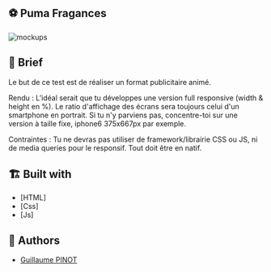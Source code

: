 ## ⚽ Puma Fragances

![mockups](https://github.com/devmrobot/Integration-Training_Puma/blob/main/mockups.jpg)

## 🚀 Brief

Le but de ce test est de réaliser un format publicitaire animé.

Rendu : L’idéal serait que tu développes une version full responsive (width & height en %). Le ratio d'affichage des écrans sera toujours celui d'un smartphone en portrait.
Si tu n'y parviens pas, concentre-toi sur une version à taille fixe, iphone6 375x667px par exemple.

Contraintes : Tu ne devras pas utiliser de framework/librairie CSS ou JS, ni de media queries pour le responsif. Tout doit être en natif.

## 🏗️ Built with

-   [HTML]
-   [Css]
-   [Js]

## 👤 Authors

-   [Guillaume PINOT](mailto:dev@mrobot.fr)
